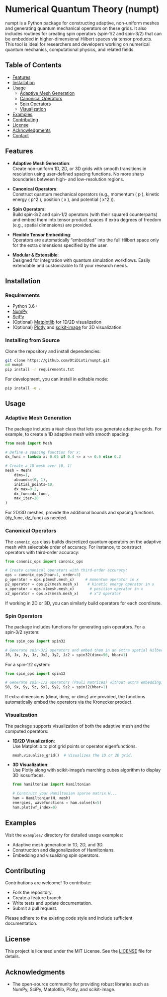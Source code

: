 # Numerical Quantum Theory (numpt)

numpt is a Python package for constructing adaptive, non-uniform meshes and generating quantum mechanical operators on these grids. It also includes routines for creating spin operators (spin‑1/2 and spin‑3/2) that can be embedded in higher-dimensional Hilbert spaces via tensor products. This tool is ideal for researchers and developers working on numerical quantum mechanics, computational physics, and related fields.

## Table of Contents

- [Features](#features)
- [Installation](#installation)
- [Usage](#usage)
  - [Adaptive Mesh Generation](#adaptive-mesh-generation)
  - [Canonical Operators](#canonical-operators)
  - [Spin Operators](#spin-operators)
  - [Visualization](#visualization)
- [Examples](#examples)
- [Contributing](#contributing)
- [License](#license)
- [Acknowledgments](#acknowledgments)
- [Contact](#contact)

## Features

- **Adaptive Mesh Generation**:  
  Create non-uniform 1D, 2D, or 3D grids with smooth transitions in resolution using user-defined spacing functions. No more sharp boundaries between high- and low-resolution regions.

- **Canonical Operators**:  
  Construct quantum mechanical operators (e.g., momentum \( p \), kinetic energy \( p^2 \), position \( x \), and potential \( x^2 \)).

- **Spin Operators**:  
  Build spin‑3/2 and spin‑1/2 operators (with their squared counterparts) and embed them into tensor product spaces if extra degrees of freedom (e.g., spatial dimensions) are provided.

- **Flexible Tensor Embedding**:  
  Operators are automatically “embedded” into the full Hilbert space only for the extra dimensions specified by the user.

- **Modular & Extensible**:  
  Designed for integration with quantum simulation workflows. Easily extendable and customizable to fit your research needs.

## Installation

### Requirements

- Python 3.6+
- [NumPy](https://numpy.org/)
- [SciPy](https://www.scipy.org/)
- (Optional) [Matplotlib](https://matplotlib.org/) for 1D/2D visualization
- (Optional) [Plotly](https://plotly.com/python/) and [scikit-image](https://scikit-image.org/) for 3D visualization

### Installing from Source

Clone the repository and install dependencies:

```bash
git clone https://github.com/OtiDioti/numpt.git
cd numpt
pip install -r requirements.txt
```

For development, you can install in editable mode:

```bash
pip install -e .
```

## Usage

### Adaptive Mesh Generation

The package includes a `Mesh` class that lets you generate adaptive grids. For example, to create a 1D adaptive mesh with smooth spacing:

```python
from mesh import Mesh

# Define a spacing function for x:
dx_func = lambda x: 0.05 if 0.4 <= x <= 0.6 else 0.2

# Create a 1D mesh over [0, 1]
mesh = Mesh(
    dims=1,
    xbounds=(0, 1),
    initial_points=10,
    dx_max=0.2,
    dx_func=dx_func,
    max_iter=20
)
```

For 2D/3D meshes, provide the additional bounds and spacing functions (dy_func, dz_func) as needed.

### Canonical Operators

The `canonic_ops` class builds discretized quantum operators on the adaptive mesh with selectable order of accuracy. For instance, to construct operators with third‑order accuracy:

```python
from canonic_ops import canonic_ops

# Create canonical operators with third-order accuracy:
ops = canonic_ops(hbar=1, order=3)
p_operator = ops.p(mesh.mesh_x)     # momentum operator in x
p2_operator = ops.p2(mesh.mesh_x)    # kinetic energy operator in x
x_operator = ops.x(mesh.mesh_x)       # position operator in x
x2_operator = ops.x2(mesh.mesh_x)     # x^2 operator
```

If working in 2D or 3D, you can similarly build operators for each coordinate.

### Spin Operators

The package includes functions for generating spin operators. For a spin‑3/2 system:

```python
from spin_ops import spin32

# Generate spin-3/2 operators and embed them in an extra spatial Hilbert space of dimension 50:
J0, Jx, Jy, Jz, Jx2, Jy2, Jz2 = spin32(dimx=50, hbar=1)
```

For a spin‑1/2 system:

```python
from spin_ops import spin12

# Generate spin-1/2 operators (Pauli matrices) without extra embedding:
S0, Sx, Sy, Sz, Sx2, Sy2, Sz2 = spin12(hbar=1)
```

If extra dimensions (dimx, dimy, or dimz) are provided, the functions automatically embed the operators via the Kronecker product.

### Visualization

The package supports visualization of both the adaptive mesh and the computed operators:

- **1D/2D Visualization**:  
  Use Matplotlib to plot grid points or operator eigenfunctions.
  
  ```python
  mesh.visualize_grid()  # Visualizes the 1D or 2D grid.
  ```

- **3D Visualization**:  
  Use Plotly along with scikit-image’s marching cubes algorithm to display 3D isosurfaces.

  ```python
  from hamiltonian import Hamiltonian
  
  # Construct your Hamiltonian sparse matrix H...
  ham = Hamiltonian(H, mesh)
  energies, wavefunctions = ham.solve(k=5)
  ham.plot(wf_index=0)
  ```

## Examples

Visit the `examples/` directory for detailed usage examples:
- Adaptive mesh generation in 1D, 2D, and 3D.
- Construction and diagonalization of Hamiltonians.
- Embedding and visualizing spin operators.

## Contributing

Contributions are welcome! To contribute:
- Fork the repository.
- Create a feature branch.
- Write tests and update documentation.
- Submit a pull request.

Please adhere to the existing code style and include sufficient documentation.

## License

This project is licensed under the MIT License. See the [LICENSE](LICENSE) file for details.

## Acknowledgments

- The open-source community for providing robust libraries such as NumPy, SciPy, Matplotlib, Plotly, and scikit-image.
